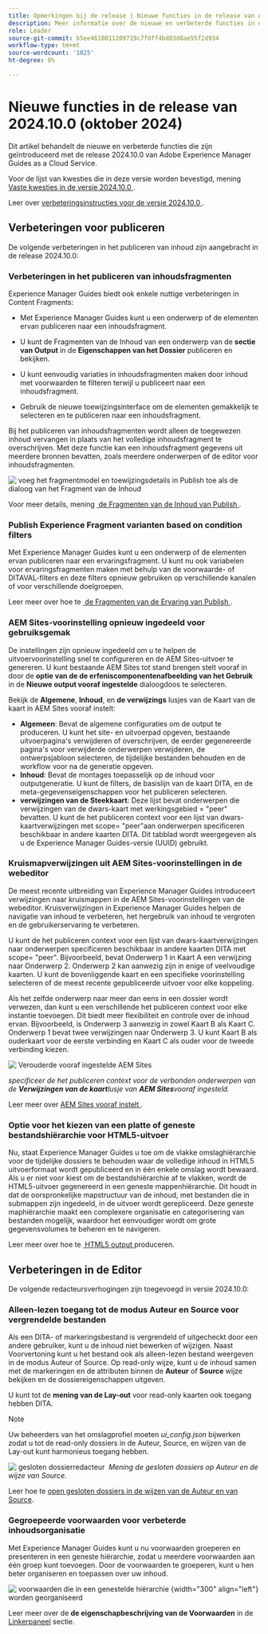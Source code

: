 ```yaml
---
title: Opmerkingen bij de release | Nieuwe functies in de release van Adobe Experience Manager Guides 2024.10.0
description: Meer informatie over de nieuwe en verbeterde functies in de 2024.10.0-release van Adobe Experience Manager Guides
role: Leader
source-git-commit: b5ee4610811209719c7f0ff4bd03d8ae55f2d934
workflow-type: tm+mt
source-wordcount: '1025'
ht-degree: 0%

---
```


# Nieuwe functies in de release van 2024.10.0 (oktober 2024)

Dit artikel behandelt de nieuwe en verbeterde functies die zijn geïntroduceerd met de release 2024.10.0 van Adobe Experience Manager Guides as a Cloud Service.

Voor de lijst van kwesties die in deze versie worden bevestigd, mening [&#x200B; Vaste kwesties in de versie 2024.10.0 &#x200B;](fixed-issues-2024-10-0.md).

Leer over [&#x200B; verbeteringsinstructies voor de versie 2024.10.0 &#x200B;](../release-info/upgrade-instructions-2024-10-0.md).


## Verbeteringen voor publiceren

De volgende verbeteringen in het publiceren van inhoud zijn aangebracht in de release 2024.10.0:




### Verbeteringen in het publiceren van inhoudsfragmenten

Experience Manager Guides biedt ook enkele nuttige verbeteringen in Content Fragments:

- Met Experience Manager Guides kunt u een onderwerp of de elementen ervan publiceren naar een inhoudsfragment.

- U kunt de Fragmenten van de Inhoud van een onderwerp van de **sectie van Output** in de **Eigenschappen van het Dossier** publiceren en bekijken.


- U kunt eenvoudig variaties in inhoudsfragmenten maken door inhoud met voorwaarden te filteren terwijl u publiceert naar een inhoudsfragment.

- Gebruik de nieuwe toewijzingsinterface om de elementen gemakkelijk te selecteren en te publiceren naar een inhoudsfragment.

Bij het publiceren van inhoudsfragmenten wordt alleen de toegewezen inhoud vervangen in plaats van het volledige inhoudsfragment te overschrijven. Met deze functie kan een inhoudsfragment gegevens uit meerdere bronnen bevatten, zoals meerdere onderwerpen of de editor voor inhoudsfragmenten.

![&#x200B; voeg het fragmentmodel en toewijzingsdetails in Publish toe als de dialoog van het Fragment van de Inhoud &#x200B;](assets/content-fragment-mapping.png)

Voor meer details, mening [&#x200B; de Fragmenten van de Inhoud van Publish &#x200B;](../user-guide/publish-content-fragment.md).


### Publish Experience Fragment varianten based on condition filters

Met Experience Manager Guides kunt u een onderwerp of de elementen ervan publiceren naar een ervaringsfragment. U kunt nu ook variabelen voor ervaringsfragmenten maken met behulp van de voorwaarde- of DITAVAL-filters en deze filters opnieuw gebruiken op verschillende kanalen of voor verschillende doelgroepen.

Leer meer over hoe te [&#x200B; de Fragmenten van de Ervaring van Publish &#x200B;](../user-guide/publish-experience-fragment.md).


### AEM Sites-voorinstelling opnieuw ingedeeld voor gebruiksgemak

De instellingen zijn opnieuw ingedeeld om u te helpen de uitvoervoorinstelling snel te configureren en de AEM Sites-uitvoer te genereren.
U kunt bestaande AEM Sites tot stand brengen stelt vooraf in door de **optie van de de erfeniscomponentenafbeelding van het Gebruik** in de **Nieuwe output vooraf ingestelde** dialoogdoos te selecteren.

Bekijk de **Algemene**, **Inhoud**, en **de verwijzings** lusjes van de Kaart van de kaart in AEM Sites vooraf instelt:
- **Algemeen**: Bevat de algemene configuraties om de output te produceren. U kunt het site- en uitvoerpad opgeven, bestaande uitvoerpagina&#39;s verwijderen of overschrijven, de eerder gegenereerde pagina&#39;s voor verwijderde onderwerpen verwijderen, de ontwerpsjabloon selecteren, de tijdelijke bestanden behouden en de workflow voor na de generatie opgeven.
- **Inhoud**: Bevat de montages toepasselijk op de inhoud voor outputgeneratie. U kunt de filters, de basislijn van de kaart DITA, en de meta-gegevenseigenschappen voor het publiceren selecteren.
- **verwijzingen van de Steekkaart**: Deze lijst bevat onderwerpen die verwijzingen van de dwars-kaart met werkingsgebied = &quot;peer&quot; bevatten. U kunt de het publiceren context voor een lijst van dwars-kaartverwijzingen met scope= &quot;peer&quot;aan onderwerpen specificeren beschikbaar in andere kaarten DITA. Dit tabblad wordt weergegeven als u de Experience Manager Guides-versie (UUID) gebruikt.



### Kruismapverwijzingen uit AEM Sites-voorinstellingen in de webeditor

De meest recente uitbreiding van Experience Manager Guides introduceert verwijzingen naar kruismappen in de AEM Sites-voorinstellingen van de webeditor.
Kruisverwijzingen in Experience Manager Guides helpen de navigatie van inhoud te verbeteren, het hergebruik van inhoud te vergroten en de gebruikerservaring te verbeteren.


U kunt de het publiceren context voor een lijst van dwars-kaartverwijzingen naar onderwerpen specificeren beschikbaar in andere kaarten DITA met scope= &quot;peer&quot;. Bijvoorbeeld, bevat Onderwerp 1 in Kaart A een verwijzing naar Onderwerp 2. Onderwerp 2 kan aanwezig zijn in enige of veelvoudige kaarten.  U kunt de bovenliggende kaart en een specifieke voorinstelling selecteren of de meest recente gepubliceerde uitvoer voor elke koppeling.

Als het zelfde onderwerp naar meer dan eens in een dossier wordt verwezen, dan kunt u een verschillende het publiceren context voor elke instantie toevoegen. Dit biedt meer flexibiliteit en controle over de inhoud ervan. Bijvoorbeeld, is Onderwerp 3 aanwezig in zowel Kaart B als Kaart C. Onderwerp 1 bevat twee verwijzingen naar Onderwerp 3. U kunt Kaart B als ouderkaart voor de eerste verbinding en Kaart C als ouder voor de tweede verbinding kiezen.

![&#x200B; Verouderde vooraf ingestelde AEM Sites &#x200B;](assets/aem-sites-legacy.png)

*specificeer de het publiceren context voor de verbonden onderwerpen van de **Verwijzingen van de kaart**&#x200B;lusje van **AEM Sites**&#x200B;vooraf ingesteld.*

Leer meer over [&#x200B; AEM Sites vooraf instelt &#x200B;](../user-guide/generate-output-aem-site.md).

### Optie voor het kiezen van een platte of geneste bestandshiërarchie voor HTML5-uitvoer

Nu, staat Experience Manager Guides u toe om de vlakke omslaghiërarchie voor de tijdelijke dossiers te behouden waar de volledige inhoud in HTML5 uitvoerformaat wordt gepubliceerd en in één enkele omslag wordt bewaard.
Als u er niet voor kiest om de bestandshiërarchie af te vlakken, wordt de HTML5-uitvoer gegenereerd in een geneste mappenhiërarchie. Dit houdt in dat de oorspronkelijke mapstructuur van de inhoud, met bestanden die in submappen zijn ingedeeld, in de uitvoer wordt gerepliceerd. Deze geneste maphiërarchie maakt een complexere organisatie en categorisering van bestanden mogelijk, waardoor het eenvoudiger wordt om grote gegevensvolumes te beheren en te navigeren.


Leer meer over hoe te [&#x200B; HTML5 output &#x200B;](../user-guide/generate-output-html5.md) produceren.


## Verbeteringen in de Editor

De volgende redacteursverhogingen zijn toegevoegd in versie 2024.10.0:

### Alleen-lezen toegang tot de modus Auteur en Source voor vergrendelde bestanden

Als een DITA- of markeringsbestand is vergrendeld of uitgecheckt door een andere gebruiker, kunt u de inhoud niet bewerken of wijzigen. Naast Voorvertoning kunt u het bestand ook als alleen-lezen bestand weergeven in de modus Auteur of Source.
Op read-only wijze, kunt u de inhoud samen met de markeringen en de attributen binnen de **Auteur** of **Source** wijze bekijken en de dossiereigenschappen uitgeven.

U kunt tot de **mening van de Lay-out** voor read-only kaarten ook toegang hebben DITA.
>[!NOTE]
>
> Uw beheerders van het omslagprofiel moeten *ui_config.json* bijwerken zodat u tot de read-only dossiers in de Auteur, Source, en wijzen van de Lay-out kunt harmonieus toegang hebben.

![&#x200B; gesloten dossierredacteur &#x200B;](./assets/locked-file-editor.png)
*Mening de gesloten dossiers op Auteur en de wijze van Source.*


Leer hoe te [&#x200B; open gesloten dossiers in de wijzen van de Auteur en van Source &#x200B;](../user-guide/web-editor-edit-topics.md#open-locked-files-in-author-and-source-modes).


### Gegroepeerde voorwaarden voor verbeterde inhoudsorganisatie

Met Experience Manager Guides kunt u nu voorwaarden groeperen en presenteren in een geneste hiërarchie, zodat u meerdere voorwaarden aan één groep kunt toevoegen. Door de voorwaarden te groeperen, kunt u hen beter organiseren en toepassen over uw inhoud.

![&#x200B; voorwaarden die in een genestelde hiërarchie &#x200B;](assets/conditions-nested-hierarchy.png){width="300" align="left"} worden georganiseerd

Leer meer over de **de eigenschapbeschrijving van de Voorwaarden** in de [&#x200B; Linkerpaneel &#x200B;](../user-guide/web-editor-features.md#id2051EA0M0HS) sectie.




